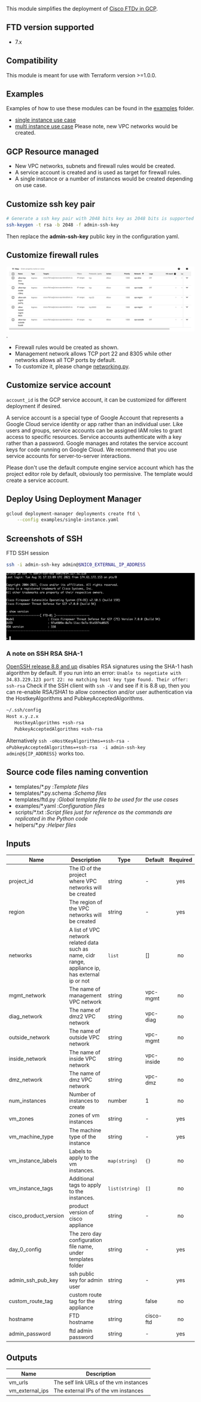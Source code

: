 This module simplifies the deployment of [Cisco FTDv in GCP](https://www.cisco.com/c/en/us/td/docs/security/firepower/quick_start/gcp/ftdv-gcp-gsg/ftdv-gcp-deploy.html).

## FTD version supported

* 7.x

## Compatibility

This module is meant for use with Terraform version >=1.0.0.

## Examples

Examples of how to use these modules can be found in the [examples](examples/) folder.

* [single instance use case](examples/single-instance.yaml)
* [multi instance use case](examples/multi-instances.yaml)
Please note, new VPC networks would be created.

## GCP Resource managed

* New VPC networks, subnets and firewall rules would be created.
* A service account is created and is used as target for firewall rules.
* A single instance or a number of instances would be created depending on use case.

## Customize ssh key pair

```bash
# Generate a ssh key pair with 2048 bits key as 2048 bits is supported by ASA
ssh-keygen -t rsa -b 2048 -f admin-ssh-key
```

Then replace the **admin-ssh-key** public key in the configuration yaml.

## Customize firewall rules

![Firewall rules](images/firewall-rules.png).

* Firewall rules would be created as shown.
* Management network allows TCP port 22 and 8305 while other networks allows all TCP ports by default.
* To customize it, please change [networking.py](templates/networking.py).

## Customize service account

`account_id` is the GCP service account, it can be customized for different deployment if desired.

A service account is a special type of Google Account that represents a Google Cloud service identity or app rather than an individual user. Like users and groups, service accounts can be assigned IAM roles to grant access to specific resources. Service accounts authenticate with a key rather than a password. Google manages and rotates the service account keys for code running on Google Cloud. We recommend that you use service accounts for server-to-server interactions.

Please don't use the default compute engine service account which has the project editor role by default, obviously too permissive. The template would create a service account.

## Deploy Using Deployment Manager

```bash
gcloud deployment-manager deployments create ftd \
    --config examples/single-instance.yaml
```

## Screenshots of SSH
FTD SSH session
```bash
ssh -i admin-ssh-key admin@$NIC0_EXTERNAL_IP_ADDRESS
```
![SSH](images/ssh.png)

### A note on SSH RSA SHA-1

[OpenSSH release 8.8 and up](https://www.openssh.com/txt/release-8.8) disables RSA signatures using the SHA-1 hash algorithm by default.
If you run into an error: `Unable to negotiate with 34.83.229.123 port 22: no matching host key type found. Their offer: ssh-rsa`
Check if the SSH client with `ssh -V` and see if it is 8.8 up, then you can re-enable RSA/SHA1 to allow connection and/or user
authentication via the HostkeyAlgorithms and PubkeyAcceptedAlgorithms.
```bash
~/.ssh/config
Host x.y.z.x
   HostkeyAlgorithms +ssh-rsa
   PubkeyAcceptedAlgorithms +ssh-rsa
```

Alternatively ```ssh -oHostKeyAlgorithms=+ssh-rsa -oPubkeyAcceptedAlgorithms=+ssh-rsa  -i admin-ssh-key admin@${IP_ADDRESS}``` works too.

## Source code files naming convention

* templates/*.py :*Template files*
* templates/*.py.schema :*Schema files*
* templates/ftd.py :*Global template file to be used for the use cases*
* examples/*.yaml :*Configuration files*
* scripts/*.txt :*Script files just for reference as the commands are replicated in the Python code*
* helpers/*.py :*Helper files*

## Inputs

| Name | Description | Type | Default | Required |
|------|-------------|------|---------|:--------:|
| project_id | The ID of the project where VPC networks will be created | string | - | yes |
| region | The region of the VPC networks will be created | string | - | yes |
| networks | A list of VPC network related data such as name, cidr range, appliance ip, has external ip or not  | `list`| [] | no |
| mgmt_network | The name of management VPC network | string | vpc-mgmt | no |
| diag_network | The name of dmz2 VPC network | string | vpc-diag | no|
| outside_network | The name of outside VPC network | string | vpc-mgmt | no|
| inside_network | The name of inside VPC network | string | vpc-inside | no |
| dmz_network | The name of dmz VPC network | string | vpc-dmz | no|
| num_instances | Number of instances to create | number | 1 | no |
| vm_zones | zones of vm instances | string | - | yes |
| vm_machine_type | The machine type of the instance | string | - | yes |
| vm\_instance\_labels | Labels to apply to the vm instances. | `map(string)` | `{}` | no |
| vm\_instance\_tags | Additional tags to apply to the instances.| `list(string)` | `[]` | no |
| cisco_product_version | product version of cisco appliance | string| - | no |
| day_0_config | The zero day configuration file name, under templates folder|string| - | yes |
| admin_ssh_pub_key| ssh public key for admin user | string| - | yes |
| custom_route_tag | custom route tag for the appliance | string | false | no |
| hostname |  FTD hostname | string | cisco-ftd | no |
| admin_password | ftd admin password | string | - | yes |

## Outputs

| Name | Description |
|------|-------------|
| vm\_urls| The self link URLs of the vm instances|
| vm_external\_ips | The external IPs of the vm instances|